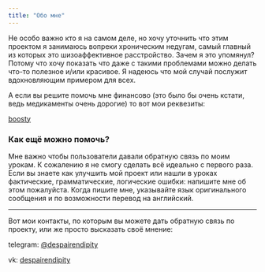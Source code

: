 ```yaml
---
title: "Обо мне"
---
```

Не особо важно кто я на самом деле, но хочу уточнить что этим проектом я занимаюсь вопреки хроническим недугам, самый главный из которых это шизоаффективное расстройство. Зачем я это упомянул? Потому что хочу показать что даже с такими проблемами можно делать что-то полезное и/или красивое. Я надеюсь что мой случай послужит вдохновляющим примером для всех.

А если вы решите помочь мне финансово (это было бы очень кстати, ведь медикаменты очень дорогие) то вот мои реквезиты:

[boosty](https://boosty.to/despairendipity)



### Как ещё можно помочь?

Мне важно чтобы пользователи давали обратную связь по моим урокам. К сожалению я не смогу сделать всё идеально с первого раза. Если вы знаете как улучшить мой проект или нашли в уроках фактические, грамматические, логические ошибки: напишите мне об этом пожалуйста. Когда пишите мне, указывайте язык оригинального сообщения и по возможности перевод на английский. 

---

Вот мои контакты, по которым вы можете дать обратную связь по проекту, или же просто высказать своё мнение:

telegram: [@despairendipity](https://t.me/despairendipity)

vk: [despairendipity](https://vk.com/despairendipity)
